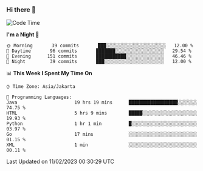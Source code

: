 ### Hi there 👋

<!--
**rmsubekti/rmsubekti** is a ✨ _special_ ✨ repository because its `README.md` (this file) appears on your GitHub profile.

Here are some ideas to get you started:

- 🔭 I’m currently working on ...
- 🌱 I’m currently learning ...
- 👯 I’m looking to collaborate on ...
- 🤔 I’m looking for help with ...
- 💬 Ask me about ...
- 📫 How to reach me: ...
- 😄 Pronouns: ...
- ⚡ Fun fact: ...
-->

<!--START_SECTION:waka-->
![Code Time](http://img.shields.io/badge/Code%20Time-1%2C082%20hrs%2052%20mins-blue)

**I'm a Night 🦉** 

```text
🌞 Morning       39 commits       ███░░░░░░░░░░░░░░░░░░░░░░   12.00 % 
🌆 Daytime       96 commits       ███████░░░░░░░░░░░░░░░░░░   29.54 % 
🌃 Evening      151 commits       ███████████░░░░░░░░░░░░░░   46.46 % 
🌙 Night         39 commits       ███░░░░░░░░░░░░░░░░░░░░░░   12.00 % 

```


📊 **This Week I Spent My Time On** 

```text
⌚︎ Time Zone: Asia/Jakarta

💬 Programming Languages: 
Java                     19 hrs 19 mins      ██████████████████░░░░░░░   74.75 % 
HTML                     5 hrs 9 mins        █████░░░░░░░░░░░░░░░░░░░░   19.93 % 
Python                   1 hr 1 min          █░░░░░░░░░░░░░░░░░░░░░░░░   03.97 % 
Go                       17 mins             ░░░░░░░░░░░░░░░░░░░░░░░░░   01.15 % 
XML                      1 min               ░░░░░░░░░░░░░░░░░░░░░░░░░   00.11 % 

```


 Last Updated on 11/02/2023 00:30:29 UTC
<!--END_SECTION:waka-->
